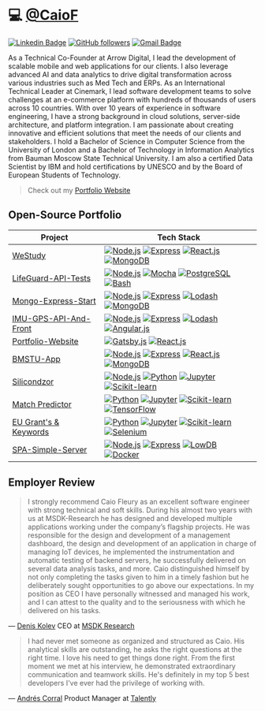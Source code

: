 # 💻 [@CaioF](https://caiof.github.io)

[![Linkedin Badge](https://img.shields.io/badge/-Caio%20Fleury-blue?style=social&logo=Linkedin&logoColor=blue&link=https://www.linkedin.com/in/caio-fleury/)](https://www.linkedin.com/in/caio-fleury/) [![GitHub followers](https://img.shields.io/github/followers/CaioF?label=follow&style=social)](https://github.com/CaioF/?tab=follow) [![Gmail Badge](https://img.shields.io/badge/-caio.fleury.r-red?style=social&logo=Gmail&logoColor=red&link=mailto:caio.fleury.r@gmail.com)](mailto:caio.fleury.r@gmail.com) 


As a Technical Co-Founder at Arrow Digital, I lead the development of scalable mobile and web applications for our clients. I also leverage advanced AI and data analytics to drive digital transformation across various industries such as Med Tech and ERPs. As an International Technical Leader at Cinemark, I lead software development teams to solve challenges at an e-commerce platform with hundreds of thousands of users across 10 countries. With over 10 years of experience in software engineering, I have a strong background in cloud solutions, server-side architecture, and platform integration. I am passionate about creating innovative and efficient solutions that meet the needs of our clients and stakeholders. I hold a Bachelor of Science in Computer Science from the University of London and a Bachelor of Technology in Information Analytics from Bauman Moscow State Technical University. I am also a certified Data Scientist by IBM and hold certifications by UNESCO and by the Board of European Students of Technology. 

>    Check out my [Portfolio Website](https://caiof.github.io)

## Open-Source Portfolio

| **Project** | **Tech Stack** |
|-|-|
| [WeStudy](https://github.com/CaioF/weStudy/) | [![Node.js](https://img.shields.io/static/v1?label=&message=Node.js&color=47d147&logo=node.js&logoColor=FFFFFF)](https://nodejs.org/en/) [![Express](https://img.shields.io/static/v1?label=&message=Express&color=FAF9F6&logo=express&logoColor=000)](https://expressjs.com/) [![React.js](https://img.shields.io/static/v1?label=&message=React&color=61dbfb&logo=react&logoColor=FFFFFF)](https://reactjs.org/) [![MongoDB](https://img.shields.io/static/v1?label=&message=MongoDB&color=4DB33D&logo=mongodb&logoColor=FFFFFF)](https://www.mongodb.com/) |
| [LifeGuard-API-Tests](https://github.com/CaioF/API-automated-tests) | [![Node.js](https://img.shields.io/static/v1?label=&message=Node.js&color=47d147&logo=node.js&logoColor=FFFFFF)](https://nodejs.org/en/) [![Mocha](https://img.shields.io/static/v1?label=&message=Mocha&color=967969&logo=mocha&logoColor=FFFFFF)](https://mochajs.org/) [![PostgreSQL](https://img.shields.io/static/v1?label=&message=PostgreSQL&color=0064a5&logo=postgresql&logoColor=FFFFFF)](https://www.postgresql.org/) [![Bash](https://img.shields.io/static/v1?label=&message=Bash&color=77216f&logo=powershell&logoColor=FFFFFF)](https://www.gnu.org/software/bash/) |
| [Mongo-Express-Start](https://github.com/CaioF/mongo-express-start) | [![Node.js](https://img.shields.io/static/v1?label=&message=Node.js&color=47d147&logo=node.js&logoColor=FFFFFF)](https://nodejs.org/en/) [![Express](https://img.shields.io/static/v1?label=&message=Express&color=FAF9F6&logo=express&logoColor=000)](https://expressjs.com/) [![Lodash](https://img.shields.io/static/v1?label=&message=Lodash&color=000&logo=lodash&logoColor=FFFFFF)](https://lodash.com/) [![MongoDB](https://img.shields.io/static/v1?label=&message=MongoDB&color=4DB33D&logo=mongodb&logoColor=FFFFFF)](https://www.mongodb.com/) |
| [IMU-GPS-API-And-Front](https://github.com/msdk-research/imu-gps-api-and-front) | [![Node.js](https://img.shields.io/static/v1?label=&message=Node.js&color=47d147&logo=node.js&logoColor=FFFFFF)](https://nodejs.org/en/) [![Express](https://img.shields.io/static/v1?label=&message=Express&color=FAF9F6&logo=express&logoColor=000)](https://expressjs.com/) [![Lodash](https://img.shields.io/static/v1?label=&message=Lodash&color=000&logo=lodash&logoColor=FFFFFF)](https://lodash.com/)  [![Angular.js](https://img.shields.io/static/v1?label=&message=Angular.js&color=B52E31&logo=angular&logoColor=FFFFFF)](https://angular.io/) |
| [Portfolio-Website](https://github.com/CaioF/CaioF.github.io) | [![Gatsby.js](https://img.shields.io/static/v1?label=&message=Gatsby.js&color=663399&logo=gatsby&logoColor=FFFFFF)](https://www.gatsbyjs.com/) [![React.js](https://img.shields.io/static/v1?label=&message=React&color=61dbfb&logo=react&logoColor=FFFFFF)](https://reactjs.org/) |
| [BMSTU-App](https://github.com/CaioF/bmstu-app) | [![Node.js](https://img.shields.io/static/v1?label=&message=Node.js&color=47d147&logo=node.js&logoColor=FFFFFF)](https://nodejs.org/en/) [![Express](https://img.shields.io/static/v1?label=&message=Express&color=FAF9F6&logo=express&logoColor=000)](https://expressjs.com/) [![React.js](https://img.shields.io/static/v1?label=&message=React&color=61dbfb&logo=react&logoColor=FFFFFF)](https://reactjs.org/) [![MongoDB](https://img.shields.io/static/v1?label=&message=MongoDB&color=4DB33D&logo=mongodb&logoColor=FFFFFF)](https://www.mongodb.com/) |
| [Silicondzor](https://github.com/CaioF/Silicondzor) | [![Node.js](https://img.shields.io/static/v1?label=&message=Node.js&color=47d147&logo=node.js&logoColor=FFFFFF)](https://nodejs.org/en/) [![Python](https://img.shields.io/static/v1?label=&message=Python&color=3C78A9&logo=python&logoColor=FFFFFF)](https://www.python.org/) [![Jupyter](https://img.shields.io/static/v1?label=&message=Jupyter&color=FAF9F6&logo=jupyter&logoColor=FB9101)](https://jupyter.org/) [![Scikit-learn](https://img.shields.io/static/v1?label=&message=Scikit-learn&color=FAF9F6&logo=scikit-learn&logoColor=FB9101)](https://scikit-learn.org/) |
| [Match Predictor](https://drive.google.com/file/d/1LeRiJix-tWuDQ_pxP7NO_KzwKDHSWuPv/view) | [![Python](https://img.shields.io/static/v1?label=&message=Python&color=3C78A9&logo=python&logoColor=FFFFFF)](https://www.python.org/) [![Jupyter](https://img.shields.io/static/v1?label=&message=Jupyter&color=FAF9F6&logo=jupyter&logoColor=FB9101)](https://jupyter.org/) [![Scikit-learn](https://img.shields.io/static/v1?label=&message=Scikit-learn&color=FAF9F6&logo=scikit-learn&logoColor=FB9101)](https://scikit-learn.org/) [![TensorFlow](https://img.shields.io/static/v1?label=&message=TensorFlow&color=FAF9F6&logo=tensorflow&logoColor=FB9101)](https://www.tensorflow.org/) |
| [EU Grant's & Keywords](https://www.kaggle.com/caiofleury/dataset-construction) | [![Python](https://img.shields.io/static/v1?label=&message=Python&color=3C78A9&logo=python&logoColor=FFFFFF)](https://www.python.org/) [![Jupyter](https://img.shields.io/static/v1?label=&message=Jupyter&color=FAF9F6&logo=jupyter&logoColor=FB9101)](https://jupyter.org/) [![Scikit-learn](https://img.shields.io/static/v1?label=&message=Scikit-learn&color=FAF9F6&logo=scikit-learn&logoColor=FB9101)](https://scikit-learn.org/) [![Selenium](https://img.shields.io/static/v1?label=&message=Selenium&color=4DB33D&logo=selenium&logoColor=FFFFFF)](https://www.selenium.dev/) |
| [SPA-Simple-Server](https://github.com/CaioF/spa-simple-server) | [![Node.js](https://img.shields.io/static/v1?label=&message=Node.js&color=47d147&logo=node.js&logoColor=FFFFFF)](https://nodejs.org/en/) [![Express](https://img.shields.io/static/v1?label=&message=Express&color=FAF9F6&logo=express&logoColor=000)](https://expressjs.com/) [![LowDB](https://img.shields.io/static/v1?label=&message=LowDB&color=000)](https://github.com/typicode/lowdb) [![Docker](https://img.shields.io/static/v1?label=&message=Docker&color=3C78A9&logo=docker&logoColor=FFFFFF)](https://hub.docker.com/) |


## Employer Review
> I strongly recommend Caio Fleury as an excellent software engineer with strong technical and soft skills.
> During his almost two years with us at MSDK-Research he has designed and developed multiple applications working under the company’s flagship projects. He was responsible for the design and development of a management dashboard, the design and development of an application in charge of managing IoT devices, he implemented the instrumentation and automatic testing of backend servers, he successfully delivered on several data analysis tasks, and more. 
> Caio distinguished himself by not only completing the tasks given to him in a timely fashion but he deliberately sought opportunities to go above our expectations. In my position as CEO I have personally witnessed and managed his work, and I can attest to the quality and to the seriousness with which he delivered on his tasks.  

— [Denis Kolev](https://www.linkedin.com/in/denis-kolev-8506a173/) CEO at [MSDK Research](https://www.msdk-research.com/)   


> I had never met someone as organized and structured as Caio. His analytical skills are outstanding, he asks the right questions at the right time. 
> I love his need to get things done right. From the first moment we met at his interview, he demonstrated extraordinary communication and teamwork skills. 
> He's definitely in my top 5 best developers I've ever had the privilege of working with.  

— [Andrés Corral](https://www.linkedin.com/in/andrescorral-/) Product Manager at [Talently](https://talently.tech/)
